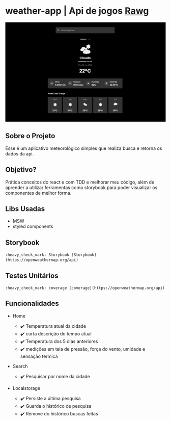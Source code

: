 # weather-app | Api de jogos [Rawg](https://openweathermap.org/api)

![Preview-Screens](ui_01.png)

## Sobre o Projeto

Esse é um aplicativo meteorológico simples que realiza busca e retorna os dados da api.


## Objetivo?

Prática conceitos do react e com TDD e melhorar meu código, além de aprender a utilizar ferramentas como storybook para poder visualizar os componentes de melhor forma.

## Libs Usadas

- MSW
- styled components

## Storybook

    :heavy_check_mark: Storybook [Storybook](https://openweathermap.org/api)

## Testes Unitários

    :heavy_check_mark: coverage [coverage](https://openweathermap.org/api)

## Funcionalidades

- Home
  - :heavy_check_mark: Temperatura atual da cidade
  - :heavy_check_mark: curta descrição do tempo atual
  - :heavy_check_mark: Temperatura dos 5 dias anteriores
  - :heavy_check_mark: medições em tela de pressão, força do vento, umidade e sensação térmica

- Search
  - :heavy_check_mark: Pesquisar por nome da cidade

- Localstorage
  - :heavy_check_mark: Persiste a última pesquisa
  - :heavy_check_mark: Guarda o histórico de pesquisa
  - :heavy_check_mark: Remove do histórico buscas feitas
